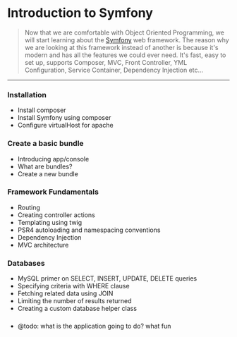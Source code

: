 Introduction to Symfony
=======================
>Now that we are comfortable with Object Oriented Programming, we will start learning about the [Symfony](http://symfony.com/) web framework. 
>The reason why we are looking at this framework instead of another is because it's modern and has all the features we could ever need. 
>It's fast, easy to set up, supports Composer, MVC, Front Controller, YML Configuration, Service Container, Dependency Injection etc...

***

### Installation
* Install composer
* Install Symfony using composer
* Configure virtualHost for apache

### Create a basic bundle
* Introducing app/console
* What are bundles?
* Create a new bundle

### Framework Fundamentals
* Routing
* Creating controller actions
* Templating using twig
* PSR4 autoloading and namespacing conventions
* Dependency Injection
* MVC architecture

### Databases
* MySQL primer on SELECT, INSERT, UPDATE, DELETE queries
* Specifying criteria with WHERE clause
* Fetching related data using JOIN
* Limiting the number of results returned 
* Creating a custom database helper class

###
* @todo: what is the application going to do? what fun

